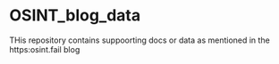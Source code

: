# OSINT_blog_data

THis repository contains suppoorting docs or data as mentioned in the https:osint.fail blog
